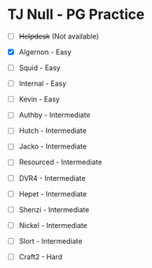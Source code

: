 # TJ Null - PG Practice
- [ ] ~~Helpdesk~~ (Not available)

- [x] Algernon - Easy
- [ ] Squid - Easy
- [ ] Internal - Easy
- [ ] Kevin - Easy

- [ ] Authby - Intermediate
- [ ] Hutch - Intermediate
- [ ] Jacko - Intermediate
- [ ] Resourced - Intermediate
- [ ] DVR4 - Intermediate
- [ ] Hepet - Intermediate
- [ ] Shenzi - Intermediate
- [ ] Nickel - Intermediate
- [ ] Slort - Intermediate

- [ ] Craft2 - Hard

